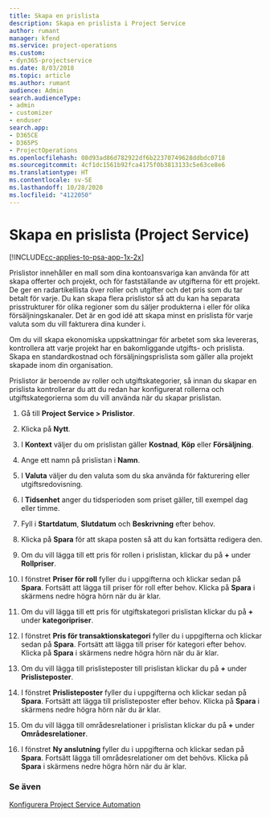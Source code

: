 ```yaml
---
title: Skapa en prislista
description: Skapa en prislista i Project Service
author: rumant
manager: kfend
ms.service: project-operations
ms.custom:
- dyn365-projectservice
ms.date: 8/03/2018
ms.topic: article
ms.author: rumant
audience: Admin
search.audienceType:
- admin
- customizer
- enduser
search.app:
- D365CE
- D365PS
- ProjectOperations
ms.openlocfilehash: 08d93ad86d782922df6b22370749628ddbdc0718
ms.sourcegitcommit: 4cf1dc1561b92fca4175f0b3813133c5e63ce8e6
ms.translationtype: HT
ms.contentlocale: sv-SE
ms.lasthandoff: 10/28/2020
ms.locfileid: "4122050"
---
```

# <a name="create-a-price-list-project-service"></a>Skapa en prislista (Project Service)

[!INCLUDE[cc-applies-to-psa-app-1x-2x](../includes/cc-applies-to-psa-app-1x-2x.md)]

Prislistor innehåller en mall som dina kontoansvariga kan använda för att skapa offerter och projekt, och för fastställande av utgifterna för ett projekt. De ger en radartikellista över roller och utgifter och det pris som du tar betalt för varje. Du kan skapa flera prislistor så att du kan ha separata prisstrukturer för olika regioner som du säljer produkterna i eller för olika försäljningskanaler. Det är en god idé att skapa minst en prislista för varje valuta som du vill fakturera dina kunder i.  
  
Om du vill skapa ekonomiska uppskattningar för arbetet som ska levereras, kontrollera att varje projekt har en bakomliggande utgifts- och prislista. Skapa en standardkostnad och försäljningsprislista som gäller alla projekt skapade inom din organisation.  
  
Prislistor är beroende av roller och utgiftskategorier, så innan du skapar en prislista kontrollerar du att du redan har konfigurerat rollerna och utgiftskategorierna som du vill använda när du skapar prislistan.  
  
1.  Gå till **Project Service > Prislistor**.  
  
2.  Klicka på **Nytt**.  
  
3.  I **Kontext** väljer du om prislistan gäller **Kostnad**, **Köp** eller **Försäljning**.  
  
4.  Ange ett namn på prislistan i **Namn**.  
  
5.  I **Valuta** väljer du den valuta som du ska använda för fakturering eller utgiftsredovisning.  
  
6.  I **Tidsenhet** anger du tidsperioden som priset gäller, till exempel dag eller timme.  
  
7.  Fyll i **Startdatum**, **Slutdatum** och **Beskrivning** efter behov.  
  
8.  Klicka på **Spara** för att skapa posten så att du kan fortsätta redigera den.  
  
9. Om du vill lägga till ett pris för rollen i prislistan, klickar du på **+** under **Rollpriser**.  
  
10. I fönstret **Priser för roll** fyller du i uppgifterna och klickar sedan på **Spara**. Fortsätt att lägga till priser för roll efter behov. Klicka på **Spara** i skärmens nedre högra hörn när du är klar.  
  
11. Om du vill lägga till ett pris för utgiftskategori prislistan klickar du på **+** under **kategoripriser**.  
  
12. I fönstret **Pris för transaktionskategori** fyller du i uppgifterna och klickar sedan på **Spara**. Fortsätt att lägga till priser för kategori efter behov. Klicka på **Spara** i skärmens nedre högra hörn när du är klar.  
  
13. Om du vill lägga till prislisteposter till prislistan klickar du på **+** under **Prislisteposter**.  
  
14. I fönstret **Prislisteposter** fyller du i uppgifterna och klickar sedan på **Spara**. Fortsätt att lägga till prislisteposter efter behov. Klicka på **Spara** i skärmens nedre högra hörn när du är klar.  
  
15. Om du vill lägga till områdesrelationer i prislistan klickar du på **+** under **Områdesrelationer**.  
  
16. I fönstret **Ny anslutning** fyller du i uppgifterna och klickar sedan på **Spara**. Fortsätt lägga till områdesrelationer om det behövs. Klicka på **Spara** i skärmens nedre högra hörn när du är klar.  
  
### <a name="see-also"></a>Se även  
 [Konfigurera Project Service Automation](../psa/configure.md)
